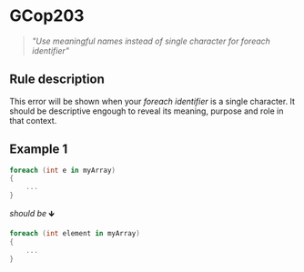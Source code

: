 ﻿# GCop203

> *"Use meaningful names instead of single character for foreach identifier"*


## Rule description
This error will be shown when your *foreach identifier* is a single character. It should be descriptive engough to reveal its meaning, purpose and role in that context.

## Example 1
```csharp
foreach (int e in myArray)
{
    ...
}
```
*should be* 🡻

```csharp
foreach (int element in myArray)
{
    ...
}
```